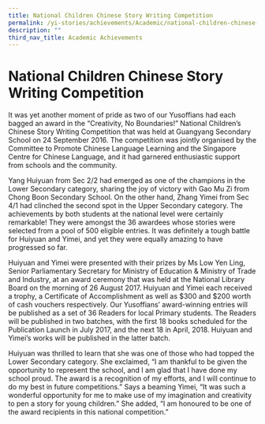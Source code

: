 ```yaml
---
title: National Children Chinese Story Writing Competition
permalink: /yi-stories/achievements/Academic/national-children-chinese-story-writing-competition/
description: ""
third_nav_title: Academic Achievements
---
```

# **National Children Chinese Story Writing Competition**

It was yet another moment of pride as two of our Yusoffians had each bagged an award in the “Creativity, No Boundaries!” National Children’s Chinese Story Writing Competition that was held at Guangyang Secondary School on 24 September 2016. The competition was jointly organised by the Committee to Promote Chinese Language Learning and the Singapore Centre for Chinese Language, and it had garnered enthusiastic support from schools and the community.

Yang Huiyuan from Sec 2/2 had emerged as one of the champions in the Lower Secondary category, sharing the joy of victory with Gao Mu Zi from Chong Boon Secondary School. On the other hand, Zhang Yimei from Sec 4/1 had clinched the second spot in the Upper Secondary category. The achievements by both students at the national level were certainly remarkable! They were amongst the 36 awardees whose stories were selected from a pool of 500 eligible entries. It was definitely a tough battle for Huiyuan and Yimei, and yet they were equally amazing to have progressed so far.

  

Huiyuan and Yimei were presented with their prizes by Ms Low Yen Ling, Senior Parliamentary Secretary for Ministry of Education & Ministry of Trade and Industry, at an award ceremony that was held at the National Library Board on the morning of 26 August 2017. Huiyuan and Yimei each received a trophy, a Certificate of Accomplishment as well as $300 and $200 worth of cash vouchers respectively. Our Yusoffians’ award-winning entries will be published as a set of 36 Readers for local Primary students. The Readers will be published in two batches, with the first 18 books scheduled for the Publication Launch in July 2017, and the next 18 in April, 2018. Huiyuan and Yimei’s works will be published in the latter batch.

Huiyuan was thrilled to learn that she was one of those who had topped the Lower Secondary category. She exclaimed, “I am thankful to be given the opportunity to represent the school, and I am glad that I have done my school proud. The award is a recognition of my efforts, and I will continue to do my best in future competitions.” Says a beaming Yimei, “It was such a wonderful opportunity for me to make use of my imagination and creativity to pen a story for young children.” She added, “I am honoured to be one of the award recipients in this national competition.”